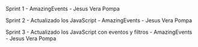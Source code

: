 Sprint 1 - AmazingEvents - Jesus Vera Pompa

Sprint 2 - Actualizado los JavaScript - AmazingEvents - Jesus Vera Pompa

Sprint 3 - Actualizado los JavaScript con eventos y filtros - AmazingEvents - Jesus Vera Pompa


